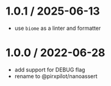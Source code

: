
1.0.1 / 2025-06-13
==================

 * use `biome` as a linter and formatter

1.0.0 / 2022-06-28
==================

 * add support for DEBUG flag
 * rename to @pirxpilot/nanoassert
